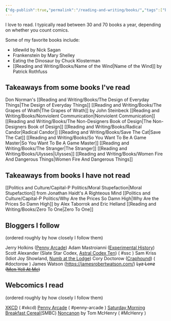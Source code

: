 ```yaml
---
{"dg-publish":true,"permalink":"/reading-and-writing/books/","tags":["books, landing"],"noteIcon":""}
---
```



I love to read. I typically read between 30 and 70 books a year, depending on whether you count comics.

Some of my favorite books include:
* Idlewild by Nick Sagan
* Frankenstein by Mary Shelley
* Eating the Dinosaur by Chuck Klosterman
* [[Reading and Writing/Books/Name of the Wind\|Name of the Wind]] by Patrick Rothfuss


## Takeaways from some books I've read
Don Norman's [[Reading and Writing/Books/The Design of Everyday Things\|The Design of Everyday Things]]
[[Reading and Writing/Books/The Grapes of Wrath\|The Grapes of Wrath]] by John Steinbeck
[[Reading and Writing/Books/Nonviolent Communication\|Nonviolent Communication]]
[[Reading and Writing/Books/The Non-Designers Book of Design\|The Non-Designers Book of Design]]
[[Reading and Writing/Books/Radical Candor\|Radical Candor]]
[[Reading and Writing/Books/Save The Cat\|Save The Cat]]
[[Reading and Writing/Books/So You Want To Be A Game Master\|So You Want To Be A Game Master]]
[[Reading and Writing/Books/The Stranger\|The Stranger]]
[[Reading and Writing/Books/Ulysses\|Ulysses]]
[[Reading and Writing/Books/Women Fire And Dangerous Things\|Women Fire And Dangerous Things]]

## Takeaways from books I have not read
[[Politics and Culture/Capital-P Politics/Moral Stupefaction\|Moral Stupefaction]] from Jonathan Haidt's A Righteous Mind
[[Politics and Culture/Capital-P Politics/Why Are the Prices So Damn High\|Why Are the Prices So Damn High]] by Alex Taborrok and Eric Helland
[[Reading and Writing/Books/Zero To One\|Zero To One]]

## Bloggers I follow
(ordered roughly by how closely I follow them)

Jerry Holkins ([Penny Arcade](https://www.penny-arcade.com/news)) 
Adam Mastroianni ([Experimental History](https://www.experimental-history.com/p/science-is-a-strong-link-problem))
Scott Alexander (Slate Star Codex, [Astral Codex Ten](https://astralcodexten.substack.com/)) ( #ssc )
Sam Kriss (Idiot Joy Showland, [Numb at the Lodge](https://samkriss.substack.com/))
Cory Doctorow ([Craphound](https://craphound.com/)) ( #doctorow )
James Watson (https://jamesrobertwatson.com/)
~~Lyz Lenz ([Men Yell At Me](https://lyz.substack.com/))~~

## Webcomics I read
(ordered roughly by how closely I follow them)

[XKCD](https://xkcd.com/) ( #xkcd)
[Penny Arcade](https://www.penny-arcade.com/comic/) ( #penny-arcade )
[Saturday Morning Breakfast Cereal(](https://www.smbc-comics.com/index.php)SMBC)
[Noncanon](https://www.noncanon.com/) by Tom McHenry ( #McHenry  )
